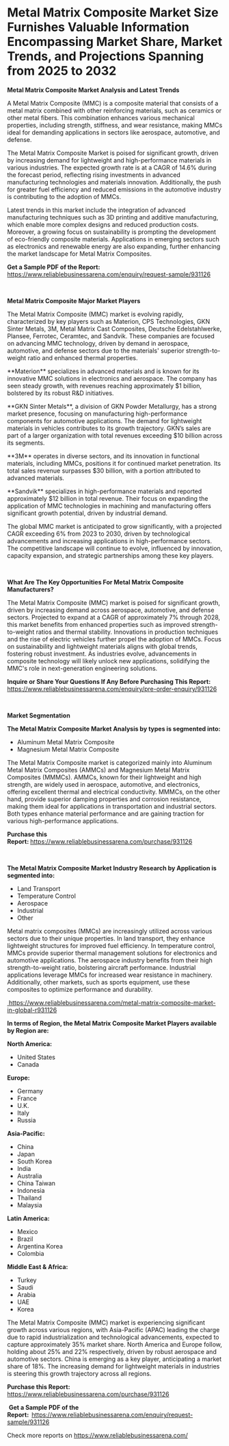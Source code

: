 <p><h1>Metal Matrix Composite Market Size Furnishes Valuable Information Encompassing Market Share, Market Trends, and Projections Spanning from 2025 to 2032</h1></p><p><strong>Metal Matrix Composite Market Analysis and Latest Trends</strong></p>
<p><p>A Metal Matrix Composite (MMC) is a composite material that consists of a metal matrix combined with other reinforcing materials, such as ceramics or other metal fibers. This combination enhances various mechanical properties, including strength, stiffness, and wear resistance, making MMCs ideal for demanding applications in sectors like aerospace, automotive, and defense.</p><p>The Metal Matrix Composite Market is poised for significant growth, driven by increasing demand for lightweight and high-performance materials in various industries. The expected growth rate is at a CAGR of 14.6% during the forecast period, reflecting rising investments in advanced manufacturing technologies and materials innovation. Additionally, the push for greater fuel efficiency and reduced emissions in the automotive industry is contributing to the adoption of MMCs.</p><p>Latest trends in this market include the integration of advanced manufacturing techniques such as 3D printing and additive manufacturing, which enable more complex designs and reduced production costs. Moreover, a growing focus on sustainability is prompting the development of eco-friendly composite materials. Applications in emerging sectors such as electronics and renewable energy are also expanding, further enhancing the market landscape for Metal Matrix Composites.</p></p>
<p><strong>Get a Sample PDF of the Report:&nbsp;</strong> <a href="https://www.reliablebusinessarena.com/enquiry/request-sample/931126?utm_campaign=3562&utm_medium=2&utm_source=Github&utm_content=ia&utm_term=21032025&utm_id=metal-matrix-composite">https://www.reliablebusinessarena.com/enquiry/request-sample/931126</a></p>
<p>&nbsp;</p>
<p><strong>Metal Matrix Composite Major Market Players</strong></p>
<p><p>The Metal Matrix Composite (MMC) market is evolving rapidly, characterized by key players such as Materion, CPS Technologies, GKN Sinter Metals, 3M, Metal Matrix Cast Composites, Deutsche Edelstahlwerke, Plansee, Ferrotec, Ceramtec, and Sandvik. These companies are focused on advancing MMC technology, driven by demand in aerospace, automotive, and defense sectors due to the materials' superior strength-to-weight ratio and enhanced thermal properties.</p><p>**Materion** specializes in advanced materials and is known for its innovative MMC solutions in electronics and aerospace. The company has seen steady growth, with revenues reaching approximately $1 billion, bolstered by its robust R&D initiatives.</p><p>**GKN Sinter Metals**, a division of GKN Powder Metallurgy, has a strong market presence, focusing on manufacturing high-performance components for automotive applications. The demand for lightweight materials in vehicles contributes to its growth trajectory. GKN’s sales are part of a larger organization with total revenues exceeding $10 billion across its segments.</p><p>**3M** operates in diverse sectors, and its innovation in functional materials, including MMCs, positions it for continued market penetration. Its total sales revenue surpasses $30 billion, with a portion attributed to advanced materials.</p><p>**Sandvik** specializes in high-performance materials and reported approximately $12 billion in total revenue. Their focus on expanding the application of MMC technologies in machining and manufacturing offers significant growth potential, driven by industrial demand.</p><p>The global MMC market is anticipated to grow significantly, with a projected CAGR exceeding 6% from 2023 to 2030, driven by technological advancements and increasing applications in high-performance sectors. The competitive landscape will continue to evolve, influenced by innovation, capacity expansion, and strategic partnerships among these key players.</p></p>
<p>&nbsp;</p>
<p><strong>What Are The Key Opportunities For Metal Matrix Composite Manufacturers?</strong></p>
<p><p>The Metal Matrix Composite (MMC) market is poised for significant growth, driven by increasing demand across aerospace, automotive, and defense sectors. Projected to expand at a CAGR of approximately 7% through 2028, this market benefits from enhanced properties such as improved strength-to-weight ratios and thermal stability. Innovations in production techniques and the rise of electric vehicles further propel the adoption of MMCs. Focus on sustainability and lightweight materials aligns with global trends, fostering robust investment. As industries evolve, advancements in composite technology will likely unlock new applications, solidifying the MMC's role in next-generation engineering solutions.</p></p>
<p><strong>Inquire or Share Your Questions If Any Before Purchasing This Report:</strong> <a href="https://www.reliablebusinessarena.com/enquiry/pre-order-enquiry/931126?utm_campaign=3562&utm_medium=2&utm_source=Github&utm_content=ia&utm_term=21032025&utm_id=metal-matrix-composite">https://www.reliablebusinessarena.com/enquiry/pre-order-enquiry/931126</a></p>
<p>&nbsp;</p>
<p><strong>Market Segmentation</strong></p>
<p><strong>The Metal Matrix Composite Market Analysis by types is segmented into:</strong></p>
<p><ul><li>Aluminum Metal Matrix Composite</li><li>Magnesium Metal Matrix Composite</li></ul></p>
<p><p>The Metal Matrix Composite market is categorized mainly into Aluminum Metal Matrix Composites (AMMCs) and Magnesium Metal Matrix Composites (MMMCs). AMMCs, known for their lightweight and high strength, are widely used in aerospace, automotive, and electronics, offering excellent thermal and electrical conductivity. MMMCs, on the other hand, provide superior damping properties and corrosion resistance, making them ideal for applications in transportation and industrial sectors. Both types enhance material performance and are gaining traction for various high-performance applications.</p></p>
<p><strong>Purchase this Report:&nbsp;</strong><a href="https://www.reliablebusinessarena.com/purchase/931126?utm_campaign=3562&utm_medium=2&utm_source=Github&utm_content=ia&utm_term=21032025&utm_id=metal-matrix-composite">https://www.reliablebusinessarena.com/purchase/931126</a></p>
<p>&nbsp;</p>
<p><strong>The Metal Matrix Composite Market Industry Research by Application is segmented into:</strong></p>
<p><ul><li>Land Transport</li><li>Temperature Control</li><li>Aerospace</li><li>Industrial</li><li>Other</li></ul></p>
<p><p>Metal matrix composites (MMCs) are increasingly utilized across various sectors due to their unique properties. In land transport, they enhance lightweight structures for improved fuel efficiency. In temperature control, MMCs provide superior thermal management solutions for electronics and automotive applications. The aerospace industry benefits from their high strength-to-weight ratio, bolstering aircraft performance. Industrial applications leverage MMCs for increased wear resistance in machinery. Additionally, other markets, such as sports equipment, use these composites to optimize performance and durability.</p></p>
<p><a href="https://www.reliablebusinessarena.com/metal-matrix-composite-market-in-global-r931126?utm_campaign=3562&utm_medium=2&utm_source=Github&utm_content=ia&utm_term=21032025&utm_id=metal-matrix-composite">&nbsp;https://www.reliablebusinessarena.com/metal-matrix-composite-market-in-global-r931126</a></p>
<p><strong>In terms of Region, the Metal Matrix Composite Market Players available by Region are:</strong></p>
<p>
    <p> <strong> North America: </strong>
        <ul>
            <li>United States</li>
            <li>Canada</li>
        </ul>
        </p> 
    <p> <strong> Europe: </strong>
        <ul>
            <li>Germany</li>
            <li>France</li>
            <li>U.K.</li>
            <li>Italy</li>
            <li>Russia</li>
        </ul>
        </p> 
    <p> <strong> Asia-Pacific: </strong>
        <ul>
            <li>China</li>
            <li>Japan</li>
            <li>South Korea</li>
            <li>India</li>
            <li>Australia</li>
            <li>China Taiwan</li>
            <li>Indonesia</li>
            <li>Thailand</li>
            <li>Malaysia</li>
        </ul>
        </p> 
    <p> <strong> Latin America: </strong>
        <ul>
            <li>Mexico</li>
            <li>Brazil</li>
            <li>Argentina Korea</li>
            <li>Colombia</li>
        </ul>
        </p> 
    <p> <strong> Middle East & Africa: </strong>
        <ul>
            <li>Turkey</li>
            <li>Saudi</li>
            <li>Arabia</li>
            <li>UAE</li>
            <li>Korea</li>
        </ul>
    </p>
    </p>
<p><p>The Metal Matrix Composite (MMC) market is experiencing significant growth across various regions, with Asia-Pacific (APAC) leading the charge due to rapid industrialization and technological advancements, expected to capture approximately 35% market share. North America and Europe follow, holding about 25% and 22% respectively, driven by robust aerospace and automotive sectors. China is emerging as a key player, anticipating a market share of 18%. The increasing demand for lightweight materials in industries is steering this growth trajectory across all regions.</p></p>
<p><strong>Purchase this Report: </strong><a href="https://www.reliablebusinessarena.com/purchase/931126?utm_campaign=3562&utm_medium=2&utm_source=Github&utm_content=ia&utm_term=21032025&utm_id=metal-matrix-composite">https://www.reliablebusinessarena.com/purchase/931126</a></p>
<p>&nbsp;<strong>Get a Sample PDF of the Report:&nbsp;&nbsp;</strong><a href="https://www.reliablebusinessarena.com/enquiry/request-sample/931126?utm_campaign=3562&utm_medium=2&utm_source=Github&utm_content=ia&utm_term=21032025&utm_id=metal-matrix-composite">https://www.reliablebusinessarena.com/enquiry/request-sample/931126</a></p>
<p><strong></strong></p>
<p>Check more reports on <a href="https://www.reliablebusinessarena.com/?utm_campaign=3562&utm_medium=2&utm_source=Github&utm_content=ia&utm_term=21032025&utm_id=metal-matrix-composite">https://www.reliablebusinessarena.com/</a></p>